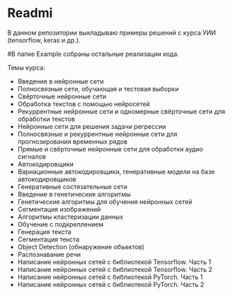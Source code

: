 # Readmi
В данном репозитории выкладываю примеры решений с курса УИИ (tensorflow, keras и др.).

#В папке Example собраны остальные реализации кода.

Темы курса:
- Введение в нейронные сети
- Полносвязные сети, обучающая и тестовая выборки
- Свёрточные нейронные сети
- Обработка текстов с помощью нейросетей
- Рекуррентные нейронные сети и одномерные свёрточные сети для обработки текстов
- Нейронные сети для решения задачи регрессии
- Полносвязные и рекуррентные нейронные сети для прогнозирования временных рядов
- Прямые и свёрточные нейронные сети для обработки аудио сигналов
- Автокодировщики
- Вариационные автокодировщики, генеративные модели на базе автокодировщиков
- Генеративные состязательные сети
- Введение в генетические алгоритмы
- Генетические алгоритмы для обучения нейронных сетей
- Сегментация изображений
- Алгоритмы кластеризации данных
- Обучение с подкреплением
- Генерация текста
- Cегментация текста
- Object Detection (обнаружение объектов)
- Распознавание речи
- Написание нейронных сетей с библиотекой Tensorflow. Часть 1
- Написание нейронных сетей с библиотекой Tensorflow. Часть 2
- Написание нейронных сетей с библиотекой PyTorch. Часть 1
- Написание нейронных сетей с библиотекой PyTorch. Часть 2

